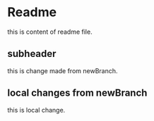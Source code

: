 # Readme
this is content of readme file.

## subheader
this is change made from newBranch.

## local changes from newBranch
this is local change.